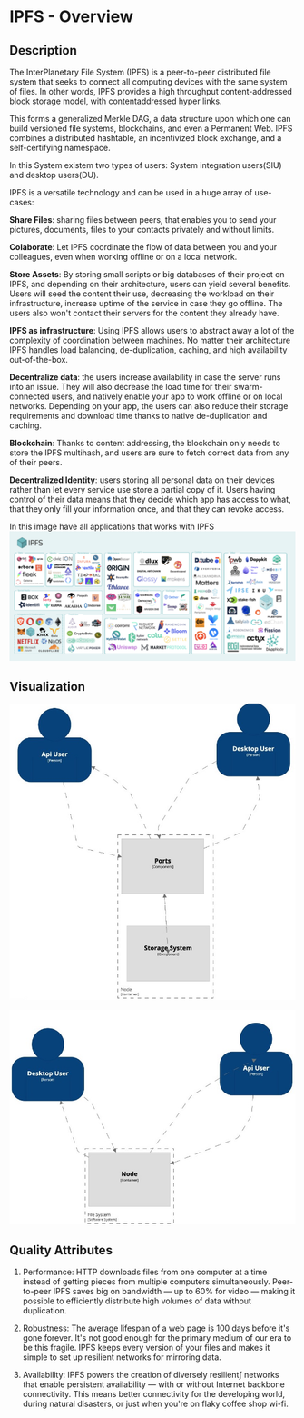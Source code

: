 # IPFS - Overview

## Description

The InterPlanetary File System (IPFS) is a peer-to-peer
distributed file system that seeks to connect all computing devices with the same system of files. In other words, IPFS provides a high throughput content-addressed block storage model, with contentaddressed hyper links.

This forms a generalized Merkle DAG, a data structure upon which one can build versioned file systems, blockchains, and even a Permanent Web. IPFS combines a distributed hashtable, an incentivized block exchange, and a self-certifying namespace.

In this System existem two types of users: System integration users(SIU) and desktop users(DU).

IPFS is a versatile technology and can be used in a huge array of use-cases:

**Share Files**: sharing files between peers, that enables you to send your pictures, documents, files to your contacts privately and without limits.

**Colaborate**: Let IPFS coordinate the flow of data between you and your colleagues, even when working offline or on a local network.

**Store Assets**: By storing small scripts or big databases of their project on IPFS, and depending on their architecture, users can yield several benefits. Users will seed the content their use, decreasing the workload on their infrastructure, increase uptime of the service in case they go offline. The users also won't contact their servers for the content they already have.

**IPFS as infrastructure**: Using IPFS allows users to abstract away a lot of the complexity of coordination between machines. No matter their architecture IPFS handles load balancing, de-duplication, caching, and high availability out-of-the-box.

**Decentralize data**: the users increase availability in case the server runs into an issue. They will also decrease the load time for their swarm-connected users, and natively enable your app to work offline or on local networks. Depending on your app, the users can also reduce their storage requirements and download time thanks to native de-duplication and caching.

**Blockchain**: Thanks to content addressing, the blockchain only needs to store the IPFS multihash, and users are sure to fetch correct data from any of their peers.

**Decentralized Identity**: users storing all personal data on their devices rather than let every service use store a partial copy of it. Users having control of their data means that they decide which app has access to what, that they only fill your information once, and that they can revoke access.

In this image have all applications that works with IPFS
![alt text](assets/ipfs-applications-diagram.png "Image Example")

## Visualization

![alt text](assets/model.jpeg "Image Example")

![alt text](assets/img.jpeg "Image Example")

## Quality Attributes

1. Performance:  HTTP downloads files from one computer at a time instead of getting pieces from multiple computers simultaneously. Peer-to-peer IPFS saves big on bandwidth — up to 60% for video — making it possible to efficiently distribute high volumes of data without duplication.

2. Robustness: The average lifespan of a web page is 100 days before it's gone forever. It's not good enough for the primary medium of our era to be this fragile. IPFS keeps every version of your files and makes it simple to set up resilient networks for mirroring data.

3. Availability: IPFS powers the creation of diversely resilient∫ networks that enable persistent availability — with or without Internet backbone connectivity. This means better connectivity for the developing world, during natural disasters, or just when you're on flaky coffee shop wi-fi.
